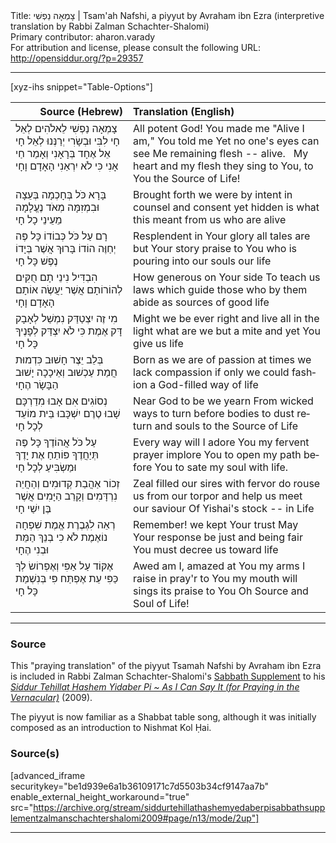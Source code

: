 <html>
<head></head>
<body>
Title: צָמְאָה נַפְשִׁי | Tsam'ah Nafshi, a piyyut by Avraham ibn Ezra (interpretive translation by Rabbi Zalman Schachter-Shalomi)<br />
Primary contributor: aharon.varady<br />
For attribution and license, please consult the following URL: <a href="http://opensiddur.org/?p=29357">http://opensiddur.org/?p=29357</a>
<p />
<hr />

[xyz-ihs snippet="Table-Options"]<table style="margin-left: auto; margin-right: auto;" class="draggable">
<thead><tr><th id="x" style="text-align: right;">Source (Hebrew)</th><th style="text-align: left;">Translation (English)</th></tr></thead>
<tbody>
<tr><td style="vertical-align:top;">
<div class="liturgy" lang="he">
צָמְאָה נַפְשִׁי 
לֵאלֹהִים לְאֵל חָי
לִבִּי וּבְשָׂרִי 
יְרַנְּנוּ לְאֵל חָי
&nbsp;
<span class="acrostic">אֵ</span>ל אֶחָד בְּרָאָנִי 
וְאָמַר חַי אָנִי
כִּי לֹא יִרְאַנִי הָאָדָם וָחָי
</span></div></td>
 
<td style="vertical-align:top;">
<div class="english" lang="en">
All potent God! You made me
"Alive I am," You told me
Yet no one's eyes can see Me
remaining flesh -- alive. 
&nbsp;
My heart and my flesh 
they sing to You, 
to You the Source of Life! 
</div></td></tr>


<tr><td style="vertical-align:top;">
<div class="liturgy" lang="he">
<span class="acrostic">בָּ</span>רָא כֹּל בְּחָכְמָה 
בְּעֵצָה וּבִמְזִמָּה
מְאֹד נֶעֱלָמָה 
מֵעֵינֵי כָל חָי
</span></div></td>
 
<td style="vertical-align:top;">
<div class="english" lang="en">
Brought forth we were by intent
in counsel and consent
yet hidden is what this meant
from us who are alive
</div></td></tr>


<tr><td style="vertical-align:top;">
<div class="liturgy" lang="he">
<span class="acrostic">רָ</span>ם עַל כֹּל כְּבוֹדוֹ 
כָּל פֶּה יְחַוֶּה הוֹדוֹ
בָּרוּךְ אֲשֶׁר בְּיָדוֹ 
נֶפֶשׁ כָּל חָי
</span></div></td>
 
<td style="vertical-align:top;">
<div class="english" lang="en">
Resplendent in Your glory
all tales are but Your story
praise to You who is pouring
into our souls our life
</div></td></tr>


<tr><td style="vertical-align:top;">
<div class="liturgy" lang="he">
<span class="acrostic">הִ</span>בְדִּיל נִינֵי תָם 
חֻקִּים לְהוֹרוֹתָם
אֲשֶׁר יַעֲשֶׂה אוֹתָם 
הָאָדָם וָחָי
</span></div></td>
 
<td style="vertical-align:top;">
<div class="english" lang="en">
How generous on Your side
To teach us laws which guide
those who by them abide 
as sources of good life
</div></td></tr>


<tr><td style="vertical-align:top;">
<div class="liturgy" lang="he">
<span class="acrostic">מִ</span>י זֶה יִצְטַדַּק 
נִמְשַׁל לְאָבָק דָּק
אֶמֶת כִּי לֹא יִצְדַּק 
לְפָנֶיךָ כָּל חָי
</span></div></td>
 
<td style="vertical-align:top;">
<div class="english" lang="en">
Might we be ever right
and live all in the light
what are we but a mite
and yet You give us life
</div></td></tr>


<tr><td style="vertical-align:top;">
<div class="liturgy" lang="he">
<span class="acrostic">בְּ</span>לֵב יֵצֶר חָשׁוּב 
כִּדְמוּת חֲמַת עַכְשׁוּב
וְאֵיכָכָה יָשׁוּב 
הַבָּשָׂר הֶחָי
</span></div></td>
 
<td style="vertical-align:top;">
<div class="english" lang="en">
Born as we are of passion
at times we lack compassion
if only we could fashion
a God-filled way of life
</div></td></tr>


<tr><td style="vertical-align:top;">
<div class="liturgy" lang="he">
<span class="acrostic">נְ</span>סוֹגִים אִם אָבוּ 
מִדַרְכָּם שָׁבוּ
טֶרֶם יִשְׁכָּבוּ 
בֵּית מוֹעֵד לְכָל חָי
</span></div></td>
 
<td style="vertical-align:top;">
<div class="english" lang="en">
Near God to be we yearn
From wicked ways to turn
before bodies to dust return
and souls to the Source of Life
</div></td></tr>


<tr><td style="vertical-align:top;">
<div class="liturgy" lang="he">
<span class="acrostic">עַ</span>ל כֹּל אֲהוֹדֶךָ 
כָּל פֶּה תְּיַחֲדֶךָ
פּוֹתֵחַ אֶת יָדֶךָ 
וּמַשְׂבִּיעַ לְכָל חָי
</span></div></td>
 
<td style="vertical-align:top;">
<div class="english" lang="en">
Every way will I adore You
my fervent prayer implore You
to open my path before You
to sate my soul with life.
</div></td></tr>


<tr><td style="vertical-align:top;">
<div class="liturgy" lang="he">
<span class="acrostic">זְ</span>כוֹר אַהֲבַת קְדוּמִים 
וְהַחֲיֵה נִרְדָּמִים
וְקָרֵב הַיָּמִים 
אֲשֶׁר בֶּן יִשַׁי חָי
</span></div></td>
 
<td style="vertical-align:top;">
<div class="english" lang="en">
Zeal filled our sires with fervor
do rouse us from our torpor
and help us meet our saviour
Of Yishai's stock -- in Life
</div></td></tr>


<tr><td style="vertical-align:top;">
<div class="liturgy" lang="he">
<span class="acrostic">רְ</span>אֵה לִגְבֶרֶת אֱמֶת 
שִׁפְחָה נוֹאֶמֶת
לֹא כִי בְנֵךְ הַמֵּת 
וּבְנִי הֶחָי
</span></div></td>
 
<td style="vertical-align:top;">
<div class="english" lang="en">
Remember! we kept Your trust
May Your response be just
and being fair You must
decree us toward life
</div></td></tr>


<tr><td style="vertical-align:top;">
<div class="liturgy" lang="he">
<span class="acrostic">אֶ</span>קּוֹד עַל אַפִּי 
וְאֶפְרוֹשׂ לְךָ כַּפִּי
עֵת אֶפְתַּח פִּי 
בְּנִשְׁמַת כָּל חָי
</span></div></td>
 
<td style="vertical-align:top;">
<div class="english" lang="en">
Awed am I, amazed at You
my arms I raise in pray'r to You
my mouth will sings its praise to You
Oh Source and Soul of Life!
</div></td></tr>
</tbody></table>

<hr />

<h3>Source</h3>

This "praying translation" of  the piyyut Tsamah Nafshi by Avraham ibn Ezra is included in Rabbi Zalman Schachter-Shalomi's <a href="http://opensiddur.org/?p=29177">Sabbath Supplement</a> to his <em><a href="http://opensiddur.org/?p=177">Siddur Tehillat Hashem Yidaber Pi ~ As I Can Say It (for Praying in the Vernacular)</a></em> (2009).

The piyyut is now familiar as a Shabbat table song, although it was initially composed as an introduction to Nishmat Kol Ḥai.

<h3>Source(s)</h3>

[advanced_iframe securitykey="be1d939e6a1b36109171c7d5503b34cf9147aa7b" enable_external_height_workaround="true" src="https://archive.org/stream/siddurtehillathashemyedaberpisabbathsupplementzalmanschachtershalomi2009#page/n13/mode/2up"]

<hr />

&nbsp;
</body>
</html>